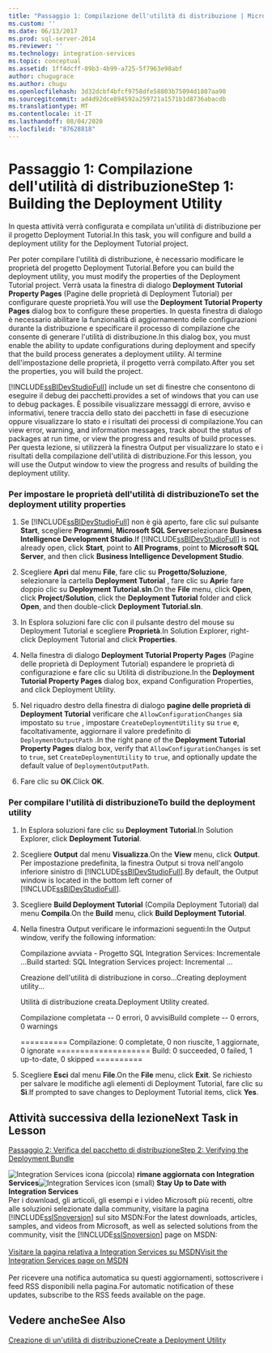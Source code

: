 ```yaml
---
title: "Passaggio 1: Compilazione dell'utilità di distribuzione | Microsoft Docs"
ms.custom: ''
ms.date: 06/13/2017
ms.prod: sql-server-2014
ms.reviewer: ''
ms.technology: integration-services
ms.topic: conceptual
ms.assetid: 1ff4dcff-89b3-4b99-a725-5f7963e98abf
author: chugugrace
ms.author: chugu
ms.openlocfilehash: 3d32dcbf4bfcf9758dfe58803b75094d1807aa90
ms.sourcegitcommit: ad4d92dce894592a259721a1571b1d8736abacdb
ms.translationtype: MT
ms.contentlocale: it-IT
ms.lasthandoff: 08/04/2020
ms.locfileid: "87628818"
---
```

# <a name="step-1-building-the-deployment-utility"></a><span data-ttu-id="7e471-102">Passaggio 1: Compilazione dell'utilità di distribuzione</span><span class="sxs-lookup"><span data-stu-id="7e471-102">Step 1: Building the Deployment Utility</span></span>
  <span data-ttu-id="7e471-103">In questa attività verrà configurata e compilata un'utilità di distribuzione per il progetto Deployment Tutorial.</span><span class="sxs-lookup"><span data-stu-id="7e471-103">In this task, you will configure and build a deployment utility for the Deployment Tutorial project.</span></span>  
  
 <span data-ttu-id="7e471-104">Per poter compilare l'utilità di distribuzione, è necessario modificare le proprietà del progetto Deployment Tutorial.</span><span class="sxs-lookup"><span data-stu-id="7e471-104">Before you can build the deployment utility, you must modify the properties of the Deployment Tutorial project.</span></span> <span data-ttu-id="7e471-105">Verrà usata la finestra di dialogo **Deployment Tutorial Property Pages** (Pagine delle proprietà di Deployment Tutorial) per configurare queste proprietà.</span><span class="sxs-lookup"><span data-stu-id="7e471-105">You will use the **Deployment Tutorial Property Pages** dialog box to configure these properties.</span></span> <span data-ttu-id="7e471-106">In questa finestra di dialogo è necessario abilitare la funzionalità di aggiornamento delle configurazioni durante la distribuzione e specificare il processo di compilazione che consente di generare l'utilità di distribuzione.</span><span class="sxs-lookup"><span data-stu-id="7e471-106">In this dialog box, you must enable the ability to update configurations during deployment and specify that the build process generates a deployment utility.</span></span> <span data-ttu-id="7e471-107">Al termine dell'impostazione delle proprietà, il progetto verrà compilato.</span><span class="sxs-lookup"><span data-stu-id="7e471-107">After you set the properties, you will build the project.</span></span>  
  
 [!INCLUDE[ssBIDevStudioFull](../includes/ssbidevstudiofull-md.md)] <span data-ttu-id="7e471-108">include un set di finestre che consentono di eseguire il debug dei pacchetti.</span><span class="sxs-lookup"><span data-stu-id="7e471-108">provides a set of windows that you can use to debug packages.</span></span> <span data-ttu-id="7e471-109">È possibile visualizzare messaggi di errore, avviso e informativi, tenere traccia dello stato dei pacchetti in fase di esecuzione oppure visualizzare lo stato e i risultati dei processi di compilazione.</span><span class="sxs-lookup"><span data-stu-id="7e471-109">You can view error, warning, and information messages, track about the status of packages at run time, or view the progress and results of build processes.</span></span> <span data-ttu-id="7e471-110">Per questa lezione, si utilizzerà la finestra Output per visualizzare lo stato e i risultati della compilazione dell'utilità di distribuzione.</span><span class="sxs-lookup"><span data-stu-id="7e471-110">For this lesson, you will use the Output window to view the progress and results of building the deployment utility.</span></span>  
  
### <a name="to-set-the-deployment-utility-properties"></a><span data-ttu-id="7e471-111">Per impostare le proprietà dell'utilità di distribuzione</span><span class="sxs-lookup"><span data-stu-id="7e471-111">To set the deployment utility properties</span></span>  
  
1.  <span data-ttu-id="7e471-112">Se [!INCLUDE[ssBIDevStudioFull](../includes/ssbidevstudiofull-md.md)] non è già aperto, fare clic sul pulsante **Start**, scegliere **Programmi**, **Microsoft SQL Server**selezionare **Business Intelligence Development Studio**.</span><span class="sxs-lookup"><span data-stu-id="7e471-112">If [!INCLUDE[ssBIDevStudioFull](../includes/ssbidevstudiofull-md.md)] is not already open, click **Start**, point to **All Programs**, point to **Microsoft SQL Server**, and then click **Business Intelligence Development Studio**.</span></span>  
  
2.  <span data-ttu-id="7e471-113">Scegliere **Apri** dal menu **File**, fare clic su **Progetto/Soluzione**, selezionare la cartella **Deployment Tutorial** , fare clic su **Apri**e fare doppio clic su **Deployment Tutorial.sln**.</span><span class="sxs-lookup"><span data-stu-id="7e471-113">On the **File** menu, click **Open**, click **Project/Solution**, click the **Deployment Tutorial** folder and click **Open**, and then double-click **Deployment Tutorial.sln**.</span></span>  
  
3.  <span data-ttu-id="7e471-114">In Esplora soluzioni fare clic con il pulsante destro del mouse su Deployment Tutorial e scegliere **Proprietà**.</span><span class="sxs-lookup"><span data-stu-id="7e471-114">In Solution Explorer, right-click Deployment Tutorial and click **Properties**.</span></span>  
  
4.  <span data-ttu-id="7e471-115">Nella finestra di dialogo **Deployment Tutorial Property Pages** (Pagine delle proprietà di Deployment Tutorial) espandere le proprietà di configurazione e fare clic su Utilità di distribuzione.</span><span class="sxs-lookup"><span data-stu-id="7e471-115">In the **Deployment Tutorial Property Pages** dialog box, expand Configuration Properties, and click Deployment Utility.</span></span>  
  
5.  <span data-ttu-id="7e471-116">Nel riquadro destro della finestra di dialogo **pagine delle proprietà di Deployment Tutorial** verificare che `AllowConfigurationChanges` sia impostato su `true` , impostare `CreateDeploymentUtility` su `true` e, facoltativamente, aggiornare il valore predefinito di `DeploymentOutputPath` .</span><span class="sxs-lookup"><span data-stu-id="7e471-116">In the right pane of the **Deployment Tutorial Property Pages** dialog box, verify that `AllowConfigurationChanges` is set to `true`, set `CreateDeploymentUtility` to `true`, and optionally update the default value of `DeploymentOutputPath`.</span></span>  
  
6.  <span data-ttu-id="7e471-117">Fare clic su **OK**.</span><span class="sxs-lookup"><span data-stu-id="7e471-117">Click **OK**.</span></span>  
  
### <a name="to-build-the-deployment-utility"></a><span data-ttu-id="7e471-118">Per compilare l'utilità di distribuzione</span><span class="sxs-lookup"><span data-stu-id="7e471-118">To build the deployment utility</span></span>  
  
1.  <span data-ttu-id="7e471-119">In Esplora soluzioni fare clic su **Deployment Tutorial**.</span><span class="sxs-lookup"><span data-stu-id="7e471-119">In Solution Explorer, click **Deployment Tutorial**.</span></span>  
  
2.  <span data-ttu-id="7e471-120">Scegliere **Output** dal menu **Visualizza**.</span><span class="sxs-lookup"><span data-stu-id="7e471-120">On the **View** menu, click **Output**.</span></span> <span data-ttu-id="7e471-121">Per impostazione predefinita, la finestra Output si trova nell'angolo inferiore sinistro di [!INCLUDE[ssBIDevStudioFull](../includes/ssbidevstudiofull-md.md)].</span><span class="sxs-lookup"><span data-stu-id="7e471-121">By default, the Output window is located in the bottom left corner of [!INCLUDE[ssBIDevStudioFull](../includes/ssbidevstudiofull-md.md)].</span></span>  
  
3.  <span data-ttu-id="7e471-122">Scegliere **Build Deployment Tutorial** (Compila Deployment Tutorial) dal menu **Compila**.</span><span class="sxs-lookup"><span data-stu-id="7e471-122">On the **Build** menu, click **Build Deployment Tutorial**.</span></span>  
  
4.  <span data-ttu-id="7e471-123">Nella finestra Output verificare le informazioni seguenti:</span><span class="sxs-lookup"><span data-stu-id="7e471-123">In the Output window, verify the following information:</span></span>  
  
     <span data-ttu-id="7e471-124">Compilazione avviata - Progetto SQL Integration Services: Incrementale ...</span><span class="sxs-lookup"><span data-stu-id="7e471-124">Build started: SQL Integration Services project: Incremental ...</span></span>  
  
     <span data-ttu-id="7e471-125">Creazione dell'utilità di distribuzione in corso...</span><span class="sxs-lookup"><span data-stu-id="7e471-125">Creating deployment utility...</span></span>  
  
     <span data-ttu-id="7e471-126">Utilità di distribuzione creata.</span><span class="sxs-lookup"><span data-stu-id="7e471-126">Deployment Utility created.</span></span>  
  
     <span data-ttu-id="7e471-127">Compilazione completata -- 0 errori, 0 avvisi</span><span class="sxs-lookup"><span data-stu-id="7e471-127">Build complete -- 0 errors, 0 warnings</span></span>  
  
     <span data-ttu-id="7e471-128">========== Compilazione: 0 completate, 0 non riuscite, 1 aggiornate, 0 ignorate ==========</span><span class="sxs-lookup"><span data-stu-id="7e471-128">========== Build: 0 succeeded, 0 failed, 1 up-to-date, 0 skipped ==========</span></span>  
  
5.  <span data-ttu-id="7e471-129">Scegliere **Esci** dal menu **File**.</span><span class="sxs-lookup"><span data-stu-id="7e471-129">On the **File** menu, click **Exit**.</span></span> <span data-ttu-id="7e471-130">Se richiesto per salvare le modifiche agli elementi di Deployment Tutorial, fare clic su **Sì**.</span><span class="sxs-lookup"><span data-stu-id="7e471-130">If prompted to save changes to Deployment Tutorial items, click **Yes**.</span></span>  
  
## <a name="next-task-in-lesson"></a><span data-ttu-id="7e471-131">Attività successiva della lezione</span><span class="sxs-lookup"><span data-stu-id="7e471-131">Next Task in Lesson</span></span>  
 [<span data-ttu-id="7e471-132">Passaggio 2: Verifica del pacchetto di distribuzione</span><span class="sxs-lookup"><span data-stu-id="7e471-132">Step 2: Verifying the Deployment Bundle</span></span>](../integration-services/lesson-2-2-verifying-the-deployment-bundle.md)  
  
<span data-ttu-id="7e471-133">![Integration Services icona (piccola)](media/dts-16.gif "Icona di Integration Services (piccola)")  **rimane aggiornata con Integration Services**</span><span class="sxs-lookup"><span data-stu-id="7e471-133">![Integration Services icon (small)](media/dts-16.gif "Integration Services icon (small)")  **Stay Up to Date with Integration Services**</span></span><br /> <span data-ttu-id="7e471-134">Per i download, gli articoli, gli esempi e i video Microsoft più recenti, oltre alle soluzioni selezionate dalla community, visitare la pagina [!INCLUDE[ssISnoversion](../includes/ssisnoversion-md.md)] sul sito MSDN:</span><span class="sxs-lookup"><span data-stu-id="7e471-134">For the latest downloads, articles, samples, and videos from Microsoft, as well as selected solutions from the community, visit the [!INCLUDE[ssISnoversion](../includes/ssisnoversion-md.md)] page on MSDN:</span></span><br /><br /> [<span data-ttu-id="7e471-135">Visitare la pagina relativa a Integration Services su MSDN</span><span class="sxs-lookup"><span data-stu-id="7e471-135">Visit the Integration Services page on MSDN</span></span>](https://go.microsoft.com/fwlink/?LinkId=136655)<br /><br /> <span data-ttu-id="7e471-136">Per ricevere una notifica automatica su questi aggiornamenti, sottoscrivere i feed RSS disponibili nella pagina.</span><span class="sxs-lookup"><span data-stu-id="7e471-136">For automatic notification of these updates, subscribe to the RSS feeds available on the page.</span></span>  
  
## <a name="see-also"></a><span data-ttu-id="7e471-137">Vedere anche</span><span class="sxs-lookup"><span data-stu-id="7e471-137">See Also</span></span>  
 [<span data-ttu-id="7e471-138">Creazione di un'utilità di distribuzione</span><span class="sxs-lookup"><span data-stu-id="7e471-138">Create a Deployment Utility</span></span>](../../2014/integration-services/create-a-deployment-utility.md)  
  
  
